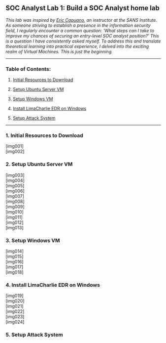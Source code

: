 <h2>SOC Analyst Lab 1: Build a SOC Analyst home lab</h2>

_This lab was inspired by [Eric Capuano](https://www.sans.org/profiles/eric-capuano/), an instructor at the SANS Institute. As someone striving to establish a presence in the information security field, I regularly encounter a common question: 'What steps can I take to improve my chances of securing an entry-level SOC analyst position?' This is a question I have consistently asked myself. To address this and translate theoretical learning into practical experience, I delved into the exciting realm of Virtual Machines. This is just the beginning._

---

<h3>Table of Contents:</h3>

1. [Initial Resources to Download](#initial-resources-to-downloads)<br>

2. [Setup Ubuntu Server VM](#steup-ubuntu-server-vm)<br>

3. [Setup Windows VM](#setup-windows-vm)<br>

4. [Install LimaCharlie EDR on Windows](#install-limacharlie-edr-on-windows)<br>

5. [Setup Attack System](#setup-attack-system)<br>

---
<h3>1. Initial Resources to Download</h3>
   
[img001]<br>
[img002]<br>

<h3>2. Setup Ubuntu Server VM</h3>

[img003]<br>
[img004]<br>
[img005]<br>
[img006]<br>
[img007]<br>
[img008]<br>
[img009]<br>
[img010]<br>
[img011]<br>
[img012]<br>
[img013]<br>

<h3>3. Setup Windows VM</h3>
[img014]<br>
[img015]<br>
[img016]<br>
[img017]<br>
[img018]<br>

<h3>4. Install LimaCharlie EDR on Windows</h3>
[img019]<br>
[img020]<br>
[img021]<br>
[img022]<br>
[img023]<br>
[img024]<br>

<h3>5. Setup Attack System</h3>
